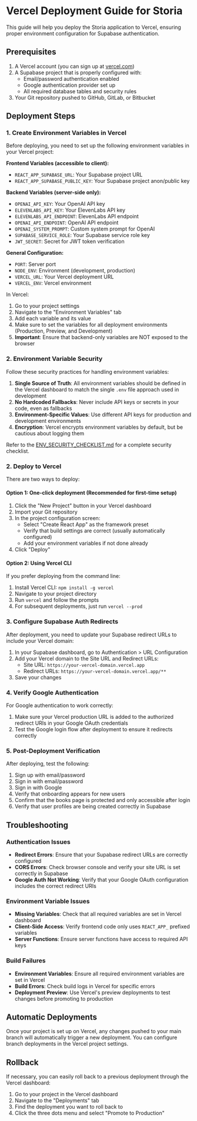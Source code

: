 # Vercel Deployment Guide for Storia

This guide will help you deploy the Storia application to Vercel, ensuring proper environment configuration for Supabase authentication.

## Prerequisites

1. A Vercel account (you can sign up at [vercel.com](https://vercel.com))
2. A Supabase project that is properly configured with:
   - Email/password authentication enabled
   - Google authentication provider set up
   - All required database tables and security rules
3. Your Git repository pushed to GitHub, GitLab, or Bitbucket

## Deployment Steps

### 1. Create Environment Variables in Vercel

Before deploying, you need to set up the following environment variables in your Vercel project:

**Frontend Variables (accessible to client):**
- `REACT_APP_SUPABASE_URL`: Your Supabase project URL
- `REACT_APP_SUPABASE_PUBLIC_KEY`: Your Supabase project anon/public key

**Backend Variables (server-side only):**
- `OPENAI_API_KEY`: Your OpenAI API key
- `ELEVENLABS_API_KEY`: Your ElevenLabs API key
- `ELEVENLABS_API_ENDPOINT`: ElevenLabs API endpoint
- `OPENAI_API_ENDPOINT`: OpenAI API endpoint
- `OPENAI_SYSTEM_PROMPT`: Custom system prompt for OpenAI
- `SUPABASE_SERVICE_ROLE`: Your Supabase service role key
- `JWT_SECRET`: Secret for JWT token verification

**General Configuration:**
- `PORT`: Server port
- `NODE_ENV`: Environment (development, production)
- `VERCEL_URL`: Your Vercel deployment URL
- `VERCEL_ENV`: Vercel environment

In Vercel:
1. Go to your project settings
2. Navigate to the "Environment Variables" tab
3. Add each variable and its value
4. Make sure to set the variables for all deployment environments (Production, Preview, and Development)
5. **Important**: Ensure that backend-only variables are NOT exposed to the browser

### 2. Environment Variable Security

Follow these security practices for handling environment variables:

1. **Single Source of Truth**: All environment variables should be defined in the Vercel dashboard to match the single `.env` file approach used in development
2. **No Hardcoded Fallbacks**: Never include API keys or secrets in your code, even as fallbacks
3. **Environment-Specific Values**: Use different API keys for production and development environments
4. **Encryption**: Vercel encrypts environment variables by default, but be cautious about logging them

Refer to the [ENV_SECURITY_CHECKLIST.md](ENV_SECURITY_CHECKLIST.md) for a complete security checklist.

### 2. Deploy to Vercel

There are two ways to deploy:

#### Option 1: One-click deployment (Recommended for first-time setup)

1. Click the "New Project" button in your Vercel dashboard
2. Import your Git repository
3. In the project configuration screen:
   - Select "Create React App" as the framework preset
   - Verify that build settings are correct (usually automatically configured)
   - Add your environment variables if not done already
4. Click "Deploy"

#### Option 2: Using Vercel CLI

If you prefer deploying from the command line:

1. Install Vercel CLI: `npm install -g vercel`
2. Navigate to your project directory
3. Run `vercel` and follow the prompts
4. For subsequent deployments, just run `vercel --prod`

### 3. Configure Supabase Auth Redirects

After deployment, you need to update your Supabase redirect URLs to include your Vercel domain:

1. In your Supabase dashboard, go to Authentication > URL Configuration
2. Add your Vercel domain to the Site URL and Redirect URLs:
   - Site URL: `https://your-vercel-domain.vercel.app`
   - Redirect URLs: `https://your-vercel-domain.vercel.app/**`
3. Save your changes

### 4. Verify Google Authentication

For Google authentication to work correctly:

1. Make sure your Vercel production URL is added to the authorized redirect URIs in your Google OAuth credentials
2. Test the Google login flow after deployment to ensure it redirects correctly

### 5. Post-Deployment Verification

After deploying, test the following:

1. Sign up with email/password
2. Sign in with email/password
3. Sign in with Google
4. Verify that onboarding appears for new users
5. Confirm that the books page is protected and only accessible after login
6. Verify that user profiles are being created correctly in Supabase

## Troubleshooting

### Authentication Issues

- **Redirect Errors**: Ensure that your Supabase redirect URLs are correctly configured
- **CORS Errors**: Check browser console and verify your site URL is set correctly in Supabase
- **Google Auth Not Working**: Verify that your Google OAuth configuration includes the correct redirect URIs

### Environment Variable Issues

- **Missing Variables**: Check that all required variables are set in Vercel dashboard
- **Client-Side Access**: Verify frontend code only uses `REACT_APP_` prefixed variables
- **Server Functions**: Ensure server functions have access to required API keys

### Build Failures

- **Environment Variables**: Ensure all required environment variables are set in Vercel
- **Build Errors**: Check build logs in Vercel for specific errors
- **Deployment Preview**: Use Vercel's preview deployments to test changes before promoting to production

## Automatic Deployments

Once your project is set up on Vercel, any changes pushed to your main branch will automatically trigger a new deployment. You can configure branch deployments in the Vercel project settings.

## Rollback

If necessary, you can easily roll back to a previous deployment through the Vercel dashboard:

1. Go to your project in the Vercel dashboard
2. Navigate to the "Deployments" tab
3. Find the deployment you want to roll back to
4. Click the three dots menu and select "Promote to Production" 